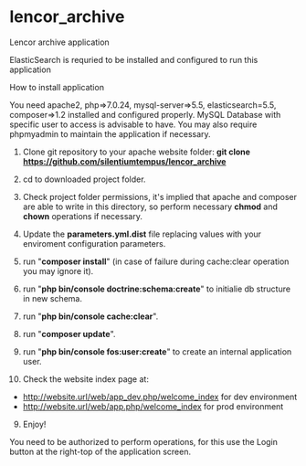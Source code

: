 # lencor_archive
Lencor archive application

ElasticSearch is requried to be installed and configured to run this application


How to install application

You need apache2, php=>7.0.24, mysql-server=>5.5, elasticsearch=5.5, composer=>1.2 installed and configured properly.
MySQL Database with specific user to access is advisable to have.
You may also require phpmyadmin to maintain the application if necessary.

1. Clone git repository to your apache website folder:
**git clone https://github.com/silentiumtempus/lencor_archive**

2. cd to downloaded project folder.

3. Check project folder permissions, it's implied that apache and composer are able to write in this directory, so perform necessary **chmod** and **chown** operations if necessary.

3. Update the **parameters.yml.dist** file replacing values with your enviroment configuration parameters.

3. run "**composer install**" (in case of failure during cache:clear operation you may ignore it).

4. run "**php bin/console doctrine:schema:create**" to initialie db structure in new schema.

5. run "**php bin/console cache:clear**".

6. run "**composer update**".

7. run "**php bin/console fos:user:create**" to create an internal application user.

8. Check the website index page at:
 - http://website.url/web/app_dev.php/welcome_index for dev environment
 - http://website.url/web/app.php/welcome_index for prod environment

9. Enjoy!

You need to be authorized to perform operations, for this use the Login button at the right-top of the application screen.
